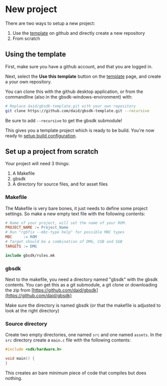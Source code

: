 # New project

There are two ways to setup a new project:

1) Use the [template](https://github.com/daid/gbsdk-template) on github and directly create a new repository
2) From scratch

## Using the template

First, make sure you have a github account, and that you are logged in.

Next, select the **Use this template** button on the [template](https://github.com/daid/gbsdk-template) page, and create a your own repository.

You can clone this with the github desktop application, or from the commandline (also in the gbsdk-windows-environment) with:
```sh
# Replace daid/gbsdk-template.git with your own repository
git clone https://github.com/daid/gbsdk-template.git --recursive
```
Be sure to add `--recursive` to get the gbsdk submodule!

This gives you a template project which is ready to be build. You're now ready to [setup build configuration](configuration.md).

## Set up a project from scratch

Your project will need 3 things:

1) A Makefile
2) gbsdk
3) A directory for source files, and for asset files

### Makefile

The Makefile is very bare bones, it just needs to define some project settings. So make a new empty text file with the following contents:
```makefile
# Name of your project, will set the name of your ROM.
PROJECT_NAME := Project_Name
# Run "rgbfix --mbc-type help" for possible MBC types
MBC     := ROM
# Target should be a combination of DMG, CGB and SGB
TARGETS := DMG

include gbsdk/rules.mk
```

### gbsdk

Next to the makefile, you need a directory named "gbsdk" with the gbsdk contents. You can get this as a git submodule, a git clone or downloading the zip from [https://github.com/daid/gbsdk](https://github.com/daid/gbsdk)

Make sure the directory is named gbsdk (or that the makefile is adjusted to look at the right directory)

### Source directory

Create two empty directories, one named `src` and one named `assets`.
In the `src` directory create a `main.c` file with the following contents:
```c
#include <sdk/hardware.h>

void main() {
}
```

This creates an bare minimum piece of code that compiles but does nothing.
